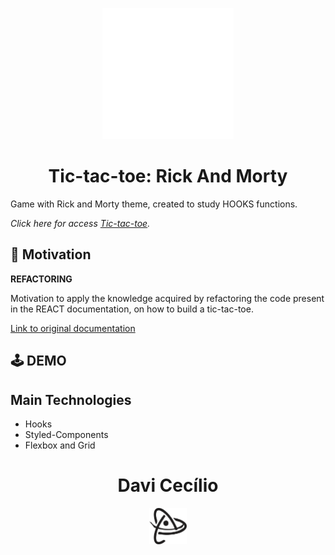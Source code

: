 <p align="center">
  <a href="https://davicecilio.github.io/tic-tac-toe/">
    <img alt="Tic-tac-toe | Rick And Morty" src="./src/assets/animations/logoAnimation.gif" width="210" />
  </a>
</p>
<h1 align="center">
  Tic-tac-toe: Rick And Morty
</h1>

<p>
Game with Rick and Morty theme, created to study HOOKS functions.
</p>

_Click here for access [Tic-tac-toe](https://davicecilio.github.io/tic-tac-toe/)._

## 💪 Motivation

**REFACTORING**

Motivation to apply the knowledge acquired by refactoring the code present in the REACT documentation, on how to build a tic-tac-toe.

[Link to original documentation](https://pt-br.reactjs.org/tutorial/tutorial.html)

## 🕹️ DEMO

## Main Technologies

-   Hooks
-   Styled-Components
-   Flexbox and Grid


<h1 align='center'>
Davi Cecílio
</h1>
<p align='center'>
<img align='center' alt="Logo - Davi Cecílio" src="./src/assets/images/logoDark.png" width="60" />
</p>
